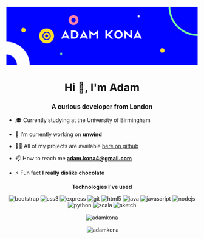 ![alt text](https://github.com/adamkona/adamkona/blob/master/assets/banner.png?raw=true)


<h1 align="center">Hi 👋, I'm Adam</h1>
<h3 align="center">A curious developer from London</h3>


- 🎓 Currently studying at the University of Birmingham

- 🔭 I’m currently working on **unwind**

- 👨‍💻 All of my projects are available [here on github](https://github.com/adamkona)

- 📫 How to reach me **adam.kona4@gmail.com**

- ⚡ Fun fact **I really dislike chocolate**



<p align="center"> <strong>Technologies I've used</strong> </p>
<p align="center"><img src="https://devicons.github.io/devicon/devicon.git/icons/bootstrap/bootstrap-plain.svg" alt="bootstrap" width="40" height="40"/> <img src="https://devicons.github.io/devicon/devicon.git/icons/css3/css3-original-wordmark.svg" alt="css3" width="40" height="40"/> <img src="https://devicons.github.io/devicon/devicon.git/icons/express/express-original-wordmark.svg" alt="express" width="40" height="40"/> <img src="https://www.vectorlogo.zone/logos/git-scm/git-scm-icon.svg" alt="git" width="40" height="40"/> <img src="https://devicons.github.io/devicon/devicon.git/icons/html5/html5-original-wordmark.svg" alt="html5" width="40" height="40"/> <img src="https://devicons.github.io/devicon/devicon.git/icons/java/java-original-wordmark.svg" alt="java" width="40" height="40"/> <img src="https://devicons.github.io/devicon/devicon.git/icons/javascript/javascript-original.svg" alt="javascript" width="40" height="40"/> <img src="https://devicons.github.io/devicon/devicon.git/icons/nodejs/nodejs-original-wordmark.svg" alt="nodejs" width="40" height="40"/> <img src="https://devicons.github.io/devicon/devicon.git/icons/python/python-original.svg" alt="python" width="40" height="40"/> <img src="https://devicons.github.io/devicon/devicon.git/icons/scala/scala-original-wordmark.svg" alt="scala" width="40" height="40"/> <img src="https://www.vectorlogo.zone/logos/sketchapp/sketchapp-icon.svg" alt="sketch" width="40" height="40"/></p>

<p align="center"><img align="center" src="https://github-readme-stats.vercel.app/api/top-langs/?username=adamkona&layout=compact&hide=html" alt="adamkona" /></p>

<p align="center">&nbsp;<img align="center" src="https://github-readme-stats.vercel.app/api?username=adamkona&show_icons=true&count_private=true" alt="adamkona" /></p>
